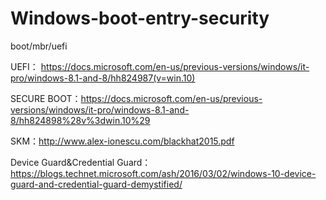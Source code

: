 # Windows-boot-entry-security
boot/mbr/uefi

UEFI： https://docs.microsoft.com/en-us/previous-versions/windows/it-pro/windows-8.1-and-8/hh824987(v=win.10)

SECURE BOOT：https://docs.microsoft.com/en-us/previous-versions/windows/it-pro/windows-8.1-and-8/hh824898%28v%3dwin.10%29

SKM：http://www.alex-ionescu.com/blackhat2015.pdf

Device Guard&Credential Guard：https://blogs.technet.microsoft.com/ash/2016/03/02/windows-10-device-guard-and-credential-guard-demystified/
